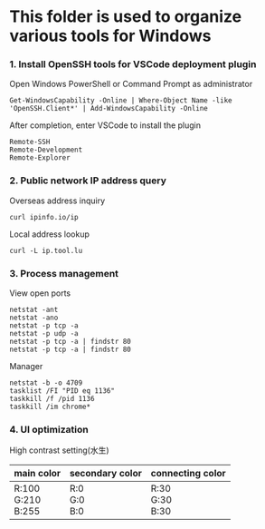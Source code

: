 # This folder is used to organize various tools for Windows

### 1. Install OpenSSH tools for VSCode deployment plugin
Open Windows PowerShell or Command Prompt as administrator

    Get-WindowsCapability -Online | Where-Object Name -like 'OpenSSH.Client*' | Add-WindowsCapability -Online
After completion, enter VSCode to install the plugin

    Remote-SSH
    Remote-Development
    Remote-Explorer
### 2. Public network IP address query
Overseas address inquiry

    curl ipinfo.io/ip
Local address lookup

    curl -L ip.tool.lu
### 3. Process management
View open ports

    netstat -ant
    netstat -ano
    netstat -p tcp -a
    netstat -p udp -a
    netstat -p tcp -a | findstr 80
    netstat -p tcp -a | findstr 80
Manager

    netstat -b -o 4709
    tasklist /FI "PID eq 1136"
    taskkill /f /pid 1136
    taskkill /im chrome*
### 4. UI optimization

High contrast setting(水生)

<div align="center">
    
| main color  | secondary color| connecting color|
| ---------- | -----------| -----------|
| R:100<br>G:210<br>B:255   | R:0<br>G:0<br>B:0   | R:30<br>G:30<br>B:30   |

</div>
